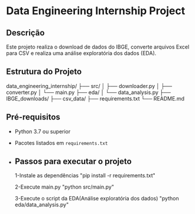 # Data Engineering Internship Project

## Descrição

Este projeto realiza o download de dados do IBGE, converte arquivos Excel para CSV e realiza uma análise exploratória dos dados (EDA).

## Estrutura do Projeto

data_engineering_internship/
├── src/
│ ├── downloader.py
│ ├── converter.py
│ └── main.py
├── eda/
│ └── data_analysis.py
├── IBGE_downloads/
├── csv_data/
├── requirements.txt
└── README.md

## Pré-requisitos

- Python 3.7 ou superior
- Pacotes listados em `requirements.txt`

- ## Passos para executar o projeto
  1-Instale as dependências
  "pip install -r requirements.txt"
  
  2-Execute main.py
   "python src/main.py"
  
  3-Execute o script da EDA(Análise exploratória dos dados)
  "python eda/data_analysis.py"

